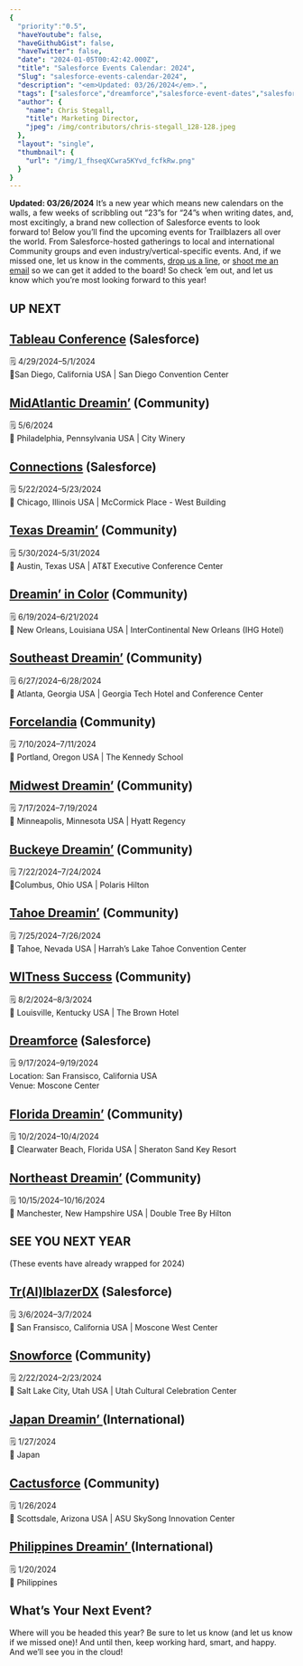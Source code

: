 ```yaml
---
{
  "priority":"0.5",
  "haveYoutube": false,
  "haveGithubGist": false,
  "haveTwitter": false,
  "date": "2024-01-05T00:42:42.000Z",
  "title": "Salesforce Events Calendar: 2024",
  "Slug": "salesforce-events-calendar-2024",
  "description": "<em>Updated: 03/26/2024</em>.",
  "tags": ["salesforce","dreamforce","salesforce-event-dates","salesforce-admin","salesforce-event"],
  "author": {
    "name": Chris Stegall,
    "title": Marketing Director,
    "jpeg": /img/contributors/chris-stegall_128-128.jpeg
  },
  "layout": "single",
  "thumbnail": {
    "url": "/img/1_fhseqXCwra5KYvd_fcfkRw.png"
  }
}
---
```

**Updated: 03/26/2024**
It’s a new year which means new calendars on the walls, a few weeks of scribbling out “23”s for “24”s when writing dates, and, most excitingly, a brand new collection of Salesforce events to look forward to!
Below you’ll find the upcoming events for Trailblazers all over the world. From Salesforce-hosted gatherings to local and international Community groups and even industry/vertical-specific events.
And, if we missed one, let us know in the comments, [drop us a line](https://appexchange.salesforce.com/appxConsultingListingDetail?listingId=a0N30000001gF9jEAE&amp;legacy=true), or [shoot me an email](mailto:cstegall@mkpartners.com) so we can get it added to the board! So check ’em out, and let us know which you’re most looking forward to this year!

## UP NEXT


## [Tableau Conference](https://www.salesforce.com/tableau-conference/) (Salesforce)

🗒️ 4/29/2024–5/1/2024<br>📍San Diego, California USA | San Diego Convention Center

## [MidAtlantic Dreamin’](https://midatlanticdreamin.com/) (Community)

🗒️ 5/6/2024<br>📍 Philadelphia, Pennsylvania USA | City Winery

## [Connections](https://www.salesforce.com/connections/) (Salesforce)

🗒️ 5/22/2024–5/23/2024<br>📍 Chicago, Illinois USA | McCormick Place - West Building

## [Texas Dreamin’](https://www.texasdreamin.org/) (Community)

🗒️ 5/30/2024–5/31/2024<br>📍 Austin, Texas USA | AT&amp;T Executive Conference Center

## [Dreamin’ in Color](https://www.dreaminincolor.me/) (Community)

🗒️ 6/19/2024–6/21/2024<br>📍 New Orleans, Louisiana USA | InterContinental New Orleans (IHG Hotel)

## [Southeast Dreamin’](https://southeastdreamin.com/) (Community)

🗒️ 6/27/2024–6/28/2024<br>📍 Atlanta, Georgia USA | Georgia Tech Hotel and Conference Center

## [Forcelandia](https://forcelandia.com/) (Community)

🗒️ 7/10/2024–7/11/2024<br>📍 Portland, Oregon USA | The Kennedy School

## [Midwest Dreamin’](https://www.midwestdreamin.com/) (Community)

🗒️ 7/17/2024–7/19/2024<br>📍 Minneapolis, Minnesota USA | Hyatt Regency

## [Buckeye Dreamin’](https://www.buckeyedreamin.com/) (Community)

🗒️ 7/22/2024–7/24/2024<br>📍Columbus, Ohio USA | Polaris Hilton

## [Tahoe Dreamin’](https://tahoedreamin.com/) (Community)

🗒️ 7/25/2024–7/26/2024<br>📍 Tahoe, Nevada USA | Harrah’s Lake Tahoe Convention Center

## [WITness Success](https://witnesssuccess.com/) (Community)

🗒️ 8/2/2024–8/3/2024<br>📍 Louisville, Kentucky USA | The Brown Hotel

## [Dreamforce](https://www.salesforce.com/dreamforce/) (Salesforce)

🗒️ 9/17/2024–9/19/2024<br>Location: San Fransisco, California USA<br>Venue: Moscone Center

## [Florida Dreamin’](https://www.fldreamin.com/) (Community)

🗒️ 10/2/2024–10/4/2024<br>📍 Clearwater Beach, Florida USA | Sheraton Sand Key Resort

## [Northeast Dreamin’](https://northeastdreamin.com/) (Community)

🗒️ 10/15/2024–10/16/2024<br>📍 Manchester, New Hampshire USA | Double Tree By Hilton

## SEE YOU NEXT YEAR

(These events have already wrapped for 2024)

## [Tr(AI)lblazerDX](https://www.salesforce.com/trailblazerdx/) (Salesforce)

🗒️ 3/6/2024–3/7/2024<br>📍 San Fransisco, California USA | Moscone West Center

## [Snowforce](https://www.snowforce.io/) (Community)

🗒️ 2/22/2024–2/23/2024<br>📍 Salt Lake City, Utah USA | Utah Cultural Celebration Center

## [Japan Dreamin’ ](https://www.japandreamin.com/en/)(International)

🗒️ 1/27/2024<br>📍 Japan

## [Cactusforce](https://www.cactusforce.com/) (Community)

🗒️ 1/26/2024<br>📍 Scottsdale, Arizona USA | ASU SkySong Innovation Center

## [Philippines Dreamin’ ](https://www.japandreamin.com/en/)(International)

🗒️ 1/20/2024<br>📍 Philippines

## What’s Your Next Event?

Where will you be headed this year? Be sure to let us know (and let us know if we missed one)!
And until then, keep working hard, smart, and happy. And we’ll see you in the cloud!
